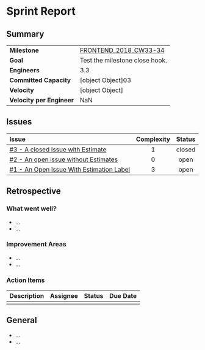 
# Sprint Report

## Summary

|||
|:-|:-|
|**Milestone**| [FRONTEND_2018_CW33-34](https://github.com/jwalendowsky/algorithms/milestone/1)|
|**Goal**| Test the milestone close hook.|
|**Engineers**| 3.3|
|**Committed Capacity**|[object Object]03|
|**Velocity**|[object Object]|
|**Velocity per Engineer**|NaN|

## Issues

|Issue|Complexity|Status|
|:-|:-:|:-:|
|[#3 - A closed Issue with Estimate](https://github.com/jwalendowsky/algorithms/issues/3)|1|closed|
|[#2 - An open issue without Estimates](https://github.com/jwalendowsky/algorithms/issues/2)|0|open|
|[#1 - An Open Issue With Estimation Label](https://github.com/jwalendowsky/algorithms/issues/1)|3|open|

## Retrospective

### What went well?
- ...
- ...

### Improvement Areas
- ...
- ...

### Action Items
|Description|Assignee|Status|Due Date|
|:-|:-|:-:|:-:|
|||||

## General
- ...
- ...

